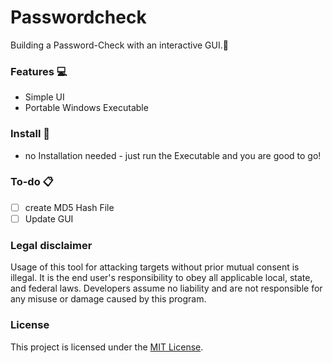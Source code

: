 # Passwordcheck
Building a Password-Check with an interactive GUI.:eyes:

### Features :computer:

- Simple UI 
- Portable Windows Executable

### Install :electric_plug:

- no Installation needed - just run the Executable and you are good to go!

### To-do :clipboard:

- [ ] create MD5 Hash File
- [ ] Update GUI

### Legal disclaimer

Usage of this tool for attacking targets without prior mutual consent is illegal. It is the end user's responsibility to obey all applicable local, state, and federal laws. Developers assume no liability and are not responsible for any misuse or damage caused by this program.

### License

This project is licensed under the [MIT License](LICENSE.md).
